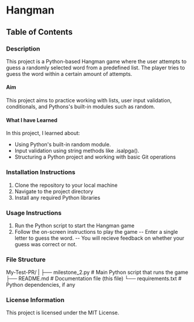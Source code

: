 # Hangman
## Table of Contents
### Description
This  project is a Python-based Hangman game where the user attempts to guess a randomly selected word from a predefined list. The player tries to guess the word within a certain amount of attempts. 
#### Aim
This project aims to practice working with lists, user input validation, conditionals, and Pythons's built-in modules such as random.
#### What I have Learned
In this project, I learned about:
- Using Python's built-in random module.
- Input validation using string methods like .isalpga().
- Structuring a Python project and working with basic Git operations
### Installation Instructions
1. Clone the repository to your local machine
2. Navigate to the project directory
3. Install any required Python libraries
### Usage Instructions 
1. Run the Python script to start the Hangman game
2. Follow the on-screen instructions to play the game
-- Enter a single letter to guess the word.
-- You will recieve feedback on whether your guess was correct or not.
### File Structure
My-Test-PR/
|
├── milestone_2.py          # Main Python script that runs the game
├── README.md               # Documentation file (this file)
└── requirements.txt        # Python dependencies, if any
### License Information
This project is licensed under the MIT License. 
